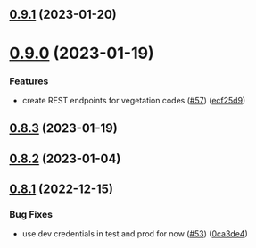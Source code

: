 ## [0.9.1](https://github.com/bcgov/nr-backend-starting-api/compare/v0.9.0...v0.9.1) (2023-01-20)



# [0.9.0](https://github.com/bcgov/nr-backend-starting-api/compare/v0.8.3...v0.9.0) (2023-01-19)


### Features

* create REST endpoints for vegetation codes ([#57](https://github.com/bcgov/nr-backend-starting-api/issues/57)) ([ecf25d9](https://github.com/bcgov/nr-backend-starting-api/commit/ecf25d98925168733a611001a306e43110533722))



## [0.8.3](https://github.com/bcgov/nr-backend-starting-api/compare/v0.8.2...v0.8.3) (2023-01-19)



## [0.8.2](https://github.com/bcgov/nr-backend-starting-api/compare/v0.8.1...v0.8.2) (2023-01-04)



## [0.8.1](https://github.com/bcgov/nr-backend-starting-api/compare/v0.8.0...v0.8.1) (2022-12-15)


### Bug Fixes

* use dev credentials in test and prod for now ([#53](https://github.com/bcgov/nr-backend-starting-api/issues/53)) ([0ca3de4](https://github.com/bcgov/nr-backend-starting-api/commit/0ca3de41dd7f9943a75b23fd79614b2762beb487))



